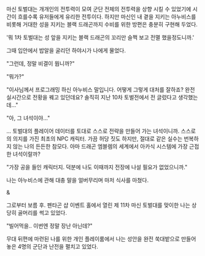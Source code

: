 마신 토벌대는 개개인의 전투력이 모여 군단 전체의 전투력을 상향 시킬 수 있었기에 시간이 흐를수록 유저들에게 유리한 전투이다. 
하지만 마신인 내 곁을 지키는 아누비스를 비롯해 거대한 성을 지키는 블랙 드래곤까지 수비를 위한 방편은 충분히 구현해 두었다. 

'뭐 1차 토벌대는 성 앞을 지키는 블랙 드래곤의 꼬리만 슬쩍 보고 전멸 했을정도니까.' 

그때 입안에서 밥알을 굴리던 하야시가 나에게 물었다. 

"그런데, 정말 비결이 뭡니까?" 

"뭐가?" 

"이사님께서 프로그래밍 하신 아누비스 말입니다. 어떻게 그렇게 대처를 잘하죠? 완전 실시간으로 전황을 꿰고 있던데요? 솔직히 지난 10차 토벌전에서 전 글렀다고 생각했는데..." 

"아, 그 녀석이야..." 

... 토벌대의 플레이어 데이터를 토대로 스스로 전략을 만들어 가는 녀석이니까. 
스스로의 의지를 가진 최초의 NPC 캐릭터. 
가끔 허당 짓도 하지만, 절대로 같은 실수는 번복하지 않는 나의 든든한 참모다. 아마 드래곤 엠블렘의 세계에서 아카식 시스템에 가장 근접한 녀석이랄까? 

"가장 공을 들인 캐릭터지. 덕분에 나도 이때까지 전장에 나설 필요가 없었으니까." 

나는 아누비스에 관해 대충 말을 얼버무리며 마저 식사를 마쳤다. 

& 

그로부터 보름 후. 펜타곤 샵 이벤트 홀에서 열린 제 11차 마신 토벌대를 맞이한 나는 상당히 골머리를 썩고 있었다. 

"빌어먹을.. 이번엔 정말 장난 아닌데?" 

무대 뒤편에 마련된 나를 위한 개인 플레이룸에서 나는 성안을 완전 쑥대밭으로 만들어 놓은 4명의 군단과 난전을 펼치고 있었다. 